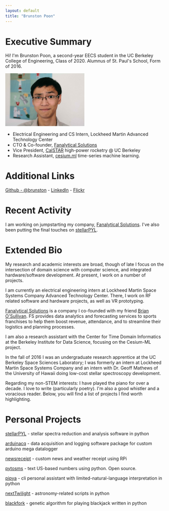 ```yaml
---
layout: default
title: "Brunston Poon"
---
```


Executive Summary
=================

Hi! I'm Brunston Poon, a second-year EECS student in the UC Berkeley College of Engineering, Class of 2020. Alumnus of St. Paul's School, Form of 2016.

<img src="images/brunston.jpg" alt="Brunston" style="width: 250px;"/>

* Electrical Engineering and CS Intern, Lockheed Martin Advanced Technology Center
* CTO & Co-founder, [Fanalytical Solutions](http://fanalyticalsolutions.com)
* Vice President, [CalSTAR](https://stars.berkeley.edu) high-power rocketry @ UC Berkeley
* Research Assistant, [cesium.ml](http://cesium-ml.org/) time-series machine learning.


Additional Links
================

[Github - @brunston](https://github.com/brunston) - [LinkedIn](https://linkedin.com/in/brunston) - [Flickr](https://www.flickr.com/photos/purplejellyfish/)

Recent Activity
===============

I am working on jumpstarting my company, [Fanalytical Solutions](http://fanalyticalsolutions.com). I've also been putting the final touches on [stellarPYL](http://brunston.io/stellarpyl).

Extended Bio
============

My research and academic interests are broad, though of late I focus on the intersection of domain science with computer science, and integrated hardware/software development. At present, I work on a number of projects.

I am currently an electrical engineering intern at Lockheed Martin Space Systems Company Advanced Technology Center. There, I work on RF related software and hardware projects, as well as VR prototyping.

[Fanalytical Solutions](http://fanalytical.solutions/) is a company I co-founded with my friend [Brian O'Sullivan](https://www.linkedin.com/in/bdosullivan/). FS provides data analytics and forecasting services to sports franchises to help them boost revenue, attendance, and to streamline their logistics and planning processes.

I am also a research assistant with the Center for Time Domain Informatics at the Berkeley Institute for Data Science, focusing on the Cesium-ML project.

In the fall of 2016 I was an undergraduate research apprentice at the UC Berkeley Space Sciences Laboratory; I was formerly an intern at Lockheed Martin Space Systems Company and an intern with Dr. Geoff Mathews of the University of Hawaii doing low-cost stellar spectroscopy development.

Regarding my non-STEM interests: I have played the piano for over a decade. I love to write (particularly poetry). I'm also a good whistler and a voracious reader. Below, you will find a list of projects I find worth highlighting.

Personal Projects
=================

[stellarPYL](http://brunston.io/stellarpyl) - stellar spectra reduction and analysis software in python

[arduinacq](http://github.com/brunston/arduinacq) - data acquisition and logging software package for custom arduino mega datalogger

[newsreceipt](https://github.com/brunston/newsreceipt) - custom news and weather receipt using RPi

[pytosms](https://github.com/brunston/pytosms) - text US-based numbers using python. Open source.

[pipya](http://github.com/brunston/pipya) - cli personal assistant with limited-natural-language interpretation in python

[nextTwilight](http://github.com/brunston/nexttwilight) - astronomy-related scripts in python

[blackfork](http://github.com/brunston/blackfork) - genetic algorithm for playing blackjack written in python


